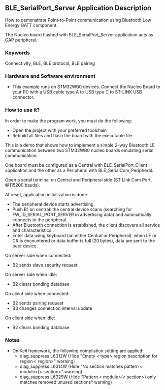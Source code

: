 ## __BLE_SerialPort_Server Application Description__

How to demonstrate Point-to-Point communication using Bluetooth Low Energy GATT component. 

The Nucleo board flashed with BLE_SerialPort_Server application acts as GAP peripheral.


### __Keywords__

Connectivity, BLE, BLE protocol, BLE pairing


### __Hardware and Software environment__

  - This example runs on STM32WB0 devices.
    Connect the Nucleo Board to your PC with a USB cable type A to USB type C to ST-LINK USB connector.


### __How to use it?__

In order to make the program work, you must do the following:

  - Open the project with your preferred toolchain
  - Rebuild all files and flash the board with the executable file.

This is a demo that shows how to implement a simple 2-way Bluetooth LE communication between two STM32WB0 nucleo boards emulating serial communication. 

One board must be configured as a Central with BLE_SerialPort_Client application and the other as a Peripheral with BLE_SerialCom_Peripheral.

Open a serial terminal on Central and Peripheral side (ST Link Com Port, @115200 bauds).

At reset, application initialization is done.

  - The peripheral device starts advertising.
  - Push B1 on central: the central device scans (searching for FW_ID_SERIAL_PORT_SERVER in advertising data) and automatically connects to the peripheral.
  - After Bluetooth connection is established, the client discovers all service and characteristics.
  - Enter data using keyboard (on either Central or Peripheral): when LF or CR is encountered or data buffer is full (20 bytes), data are sent to the peer device.

On server side when connected:

  - B2 sends slave security request

On server side when idle:

  - B2 clears bonding database

On client side when connected:

  - B2 sends pairing request
  - B3 changes connection interval update

On client side when idle:

  - B2 clears bonding database

### __Notes__
                                            
 - On Keil framework, the following compilation setting are applied:
   - diag_suppress L6312W          (Hide "Empty < type> region description for region < region>" warning)
   - diag_suppress L6314W          (Hide "No section matches pattern < module>(< section>" warning)
   - diag_suppress L6329W          (Hide "Pattern < module>(< section>) only matches removed unused sections" warning)
